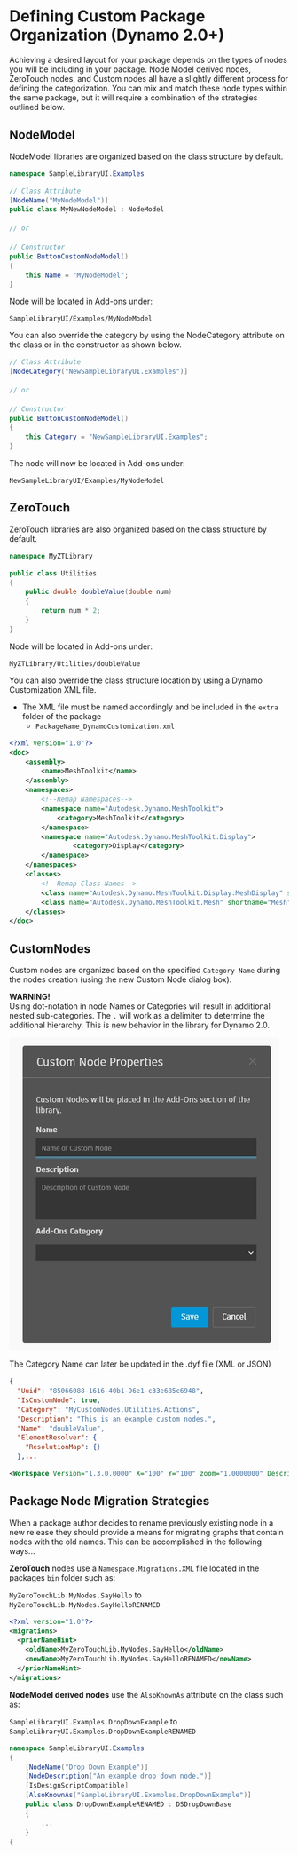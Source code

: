 # Defining Custom Package Organization (Dynamo 2.0+)

Achieving a desired layout for your package depends on the types of nodes you will be including in your package.  Node Model derived nodes, ZeroTouch nodes, and Custom nodes all have a slightly different process for defining the categorization.  You can mix and match these node types within the same package, but it will require a combination of the strategies outlined below.

## NodeModel
NodeModel libraries are organized based on the class structure by default.
```C#
namespace SampleLibraryUI.Examples
```
```C#
// Class Attribute
[NodeName("MyNodeModel")]
public class MyNewNodeModel : NodeModel

// or

// Constructor
public ButtonCustomNodeModel()
{
    this.Name = "MyNodeModel";
}

```
Node will be located in Add-ons under:
```
SampleLibraryUI/Examples/MyNodeModel
```

You can also override the category by using the NodeCategory attribute on the class or in the constructor as shown below.
```C#
// Class Attribute
[NodeCategory("NewSampleLibraryUI.Examples")]

// or

// Constructor
public ButtonCustomNodeModel()
{
    this.Category = "NewSampleLibraryUI.Examples";
}
```

The node will now be located in Add-ons under:
```
NewSampleLibraryUI/Examples/MyNodeModel
```

## ZeroTouch

ZeroTouch libraries are also organized based on the class structure by default.

```C#
namespace MyZTLibrary
```

```C#
public class Utilities
{
    public double doubleValue(double num)
    {
        return num * 2;
    }
}
```

Node will be located in Add-ons under:

```
MyZTLibrary/Utilities/doubleValue
```

You can also override the class structure location by using a Dynamo Customization XML file.
- The XML file must be named accordingly and be included in the `extra` folder of the package
    - `PackageName_DynamoCustomization.xml`

```XML
<?xml version="1.0"?>
<doc>
    <assembly>
        <name>MeshToolkit</name>
    </assembly>
    <namespaces>
        <!--Remap Namespaces-->
        <namespace name="Autodesk.Dynamo.MeshToolkit">
            <category>MeshToolkit</category>
        </namespace>
        <namespace name="Autodesk.Dynamo.MeshToolkit.Display">
                <category>Display</category>
        </namespace>
    </namespaces>
    <classes>
        <!--Remap Class Names-->
        <class name="Autodesk.Dynamo.MeshToolkit.Display.MeshDisplay" shortname="MeshDisplay"/>
        <class name="Autodesk.Dynamo.MeshToolkit.Mesh" shortname="Mesh"/>
    </classes>
</doc>

```

## CustomNodes

Custom nodes are organized based on the specified `Category Name` during the nodes creation (using the new Custom Node dialog box).  

**WARNING!** <br>
Using dot-notation in node Names or Categories will result in additional nested sub-categories.  The `.` will work as a delimiter to determine the additional hierarchy.  This is new behavior in the library for Dynamo 2.0.

![Custom Node Properties](images/custom-node-properties.jpg)

The Category Name can later be updated in the .dyf file (XML or JSON)

```JSON
{
  "Uuid": "85066088-1616-40b1-96e1-c33e685c6948",
  "IsCustomNode": true,
  "Category": "MyCustomNodes.Utilities.Actions",
  "Description": "This is an example custom nodes.",
  "Name": "doubleValue",
  "ElementResolver": {
    "ResolutionMap": {}
  },...
```

```XML
<Workspace Version="1.3.0.0000" X="100" Y="100" zoom="1.0000000" Description="This is an example custom nodes." Category="MyCustomNodes.Utilities.Actions" Name="doubleValue" ID="85066088-1616-40b1-96e1-c33e685c6948">
```

## Package Node Migration Strategies

When a package author decides to rename previously existing node in a new release they should provide a means for migrating graphs that contain nodes with the old names.  This can be accomplished in the following ways...

**ZeroTouch** nodes use a `Namespace.Migrations.XML` file located in the packages `bin` folder such as:

`MyZeroTouchLib.MyNodes.SayHello` to `MyZeroTouchLib.MyNodes.SayHelloRENAMED`
```XML
<?xml version="1.0"?>
<migrations>
  <priorNameHint>
    <oldName>MyZeroTouchLib.MyNodes.SayHello</oldName>
    <newName>MyZeroTouchLib.MyNodes.SayHelloRENAMED</newName>
  </priorNameHint>
</migrations>
```

**NodeModel derived nodes** use the `AlsoKnownAs` attribute on the class such as:

`SampleLibraryUI.Examples.DropDownExample` to `SampleLibraryUI.Examples.DropDownExampleRENAMED`
```C#
namespace SampleLibraryUI.Examples
{
    [NodeName("Drop Down Example")]
    [NodeDescription("An example drop down node.")]
    [IsDesignScriptCompatible]
    [AlsoKnownAs("SampleLibraryUI.Examples.DropDownExample")]
    public class DropDownExampleRENAMED : DSDropDownBase
    {
        ...
    }
{
```